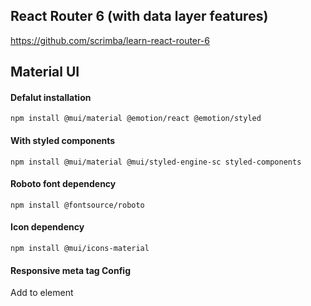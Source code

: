 ## React Router 6 (with data layer features)
https://github.com/scrimba/learn-react-router-6

## Material UI
#### Defalut installation
`npm install @mui/material @emotion/react @emotion/styled`

#### With styled components
`npm install @mui/material @mui/styled-engine-sc styled-components`

#### Roboto font dependency
`npm install @fontsource/roboto`

#### Icon dependency
`npm install @mui/icons-material`

#### Responsive meta tag Config
Add <meta name="viewport" content="initial-scale=1, width=device-width" /> to <head> element
